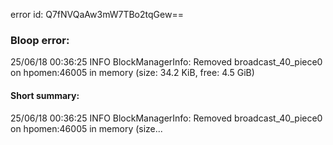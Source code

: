 error id: Q7fNVQaAw3mW7TBo2tqGew==
### Bloop error:

25/06/18 00:36:25 INFO BlockManagerInfo: Removed broadcast_40_piece0 on hpomen:46005 in memory (size: 34.2 KiB, free: 4.5 GiB)
#### Short summary: 

25/06/18 00:36:25 INFO BlockManagerInfo: Removed broadcast_40_piece0 on hpomen:46005 in memory (size...